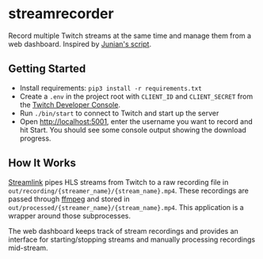 # streamrecorder 

Record multiple Twitch streams at the same time and manage them from a web dashboard.  Inspired by [Junian's script](https://gist.github.com/junian/b41dd8e544bf0e3980c971b0d015f5f6).

## Getting Started 

- Install requirements: `pip3 install -r requirements.txt` 
- Create a `.env` in the project root with `CLIENT_ID` and `CLIENT_SECRET` from the [Twitch Developer Console](https://dev.twitch.tv/console). 
- Run `./bin/start` to connect to Twitch and start up the server
- Open [http://localhost:5001](http://localhost:5001), enter the username you want to record and hit Start.  You should see some console output showing the download progress.  

## How It Works 

[Streamlink](https://streamlink.github.io/) pipes HLS streams from Twitch to a raw recording file in `out/recording/{streamer_name}/{stream_name}.mp4`.  These recordings are passed through [ffmpeg](https://ffmpeg.org/about.html) and stored in `out/processed/{streamer_name}/{stream_name}.mp4`.  This application is a wrapper around those subprocesses. 

The web dashboard keeps track of stream recordings and provides an interface for starting/stopping streams and manually processing recordings mid-stream. 


